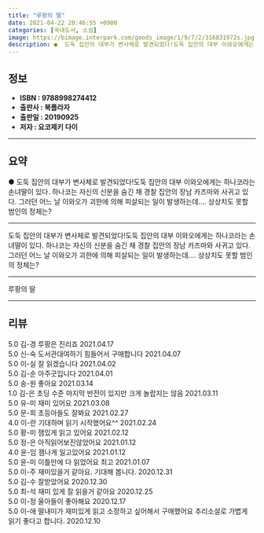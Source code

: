 ```yaml
---
title: "루팡의 딸"
date: 2021-04-22 20:46:55 +0900
categories: [국내도서, 소설]
image: https://bimage.interpark.com/goods_image/1/9/7/2/316831972s.jpg
description: ●  도둑 집안의 대부가 변사체로 발견되었다!도둑 집안의 대부 이와오에게는 하나코라는 손녀딸이 있다. 하나코는 자신의 신분을 숨긴 채 경찰 집안의 장남 카즈마와 사귀고 있다. 그러던 어느 날 이와오가 괴한에 의해 피살되는 일이 발생하는데…. 상상치도 못할 범인의 정체는?
---
```


## **정보**

- **ISBN : 9788998274412**
- **출판사 : 북플라자**
- **출판일 : 20190925**
- **저자 : 요코제키 다이**

------



## **요약**

●  도둑 집안의 대부가 변사체로 발견되었다!도둑 집안의 대부 이와오에게는 하나코라는 손녀딸이 있다. 하나코는 자신의 신분을 숨긴 채 경찰 집안의 장남 카즈마와 사귀고 있다. 그러던 어느 날 이와오가 괴한에 의해 피살되는 일이 발생하는데…. 상상치도 못할 범인의 정체는?

------

도둑 집안의 대부가 변사체로 발견되었다!도둑 집안의 대부 이와오에게는 하나코라는 손녀딸이 있다. 하나코는 자신의 신분을 숨긴 채 경찰 집안의 장남 카즈마와 사귀고 있다. 그러던 어느 날 이와오가 괴한에 의해 피살되는 일이 발생하는데…. 상상치도 못할 범인의 정체는?

------


루팡의 딸 

------


## **리뷰** 

5.0 김-경 루팡은 진리죠 2021.04.17 <br/>5.0 신-숙 도서관대여하기 힘들어서 구매합니다 2021.04.07 <br/>5.0 이-실 잘 읽겠습니다 2021.04.02 <br/>5.0 김-순 아주굿입니다 2021.04.01 <br/>5.0 송-원 좋아요 2021.03.14 <br/>1.0 김-은 초딩 수준 마지막 반전이 있지만 크게 놀랍지는 않음  2021.03.11 <br/>5.0 유-미 재미 있어요 2021.03.08 <br/>5.0 문-희 초등아들도 잘봐요 2021.02.27 <br/>4.0 이-란 기대하며 읽기 시작했어요^^ 2021.02.24 <br/>5.0 황-미 잼있게 읽고 있어요 2021.02.12 <br/>5.0 정-은 아직읽어보진않았어요 2021.01.12 <br/>4.0 윤-임 잼나게  일고있어요 2021.01.12 <br/>5.0 윤-미 이틀만에 다 읽었어요  최고 2021.01.07 <br/>5.0 이-주 재미있을거 같아요. 기대해 봅니다. 2020.12.31 <br/>5.0 김-수 잘받았어요  2020.12.30 <br/>5.0 최-석 재미 있게 잘 읽을거 같아요 2020.12.25 <br/>5.0 이-정 울아들이 좋아해요 2020.12.17 <br/>5.0 이-애 딸내미가 재미있게 읽고 소장하고 싶어해서 구매했어요
추리소설로 가볍게 읽기 좋다고 합니다. 2020.12.10 <br/>